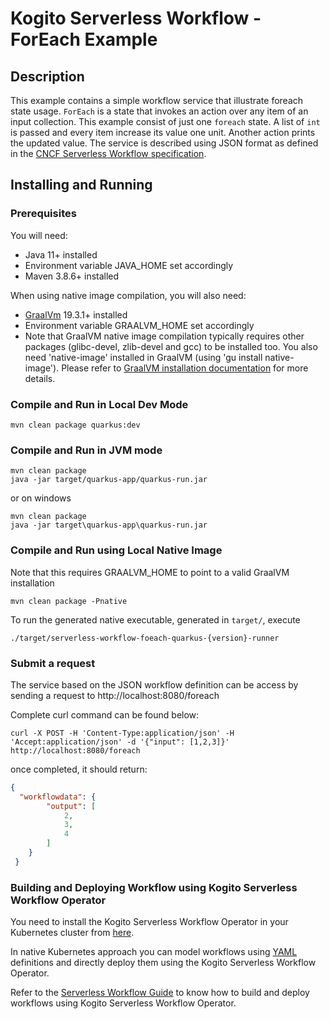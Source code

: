 # Kogito Serverless Workflow - ForEach Example

## Description

This example contains a simple workflow service that illustrate foreach state usage. 
`ForEach` is a state that invokes an action over any item of an input collection.
This example consist of just one `foreach` state. A list of `int` is passed and every item increase its value one unit. Another action prints the updated value. 
The service is described using JSON format as defined in the 
[CNCF Serverless Workflow specification](https://github.com/serverlessworkflow/specification).


## Installing and Running

### Prerequisites
 
You will need:
  - Java 11+ installed
  - Environment variable JAVA_HOME set accordingly
  - Maven 3.8.6+ installed

When using native image compilation, you will also need: 
  - [GraalVm](https://www.graalvm.org/downloads/) 19.3.1+ installed
  - Environment variable GRAALVM_HOME set accordingly
  - Note that GraalVM native image compilation typically requires other packages (glibc-devel, zlib-devel and gcc) to be installed too.  You also need 'native-image' installed in GraalVM (using 'gu install native-image'). Please refer to [GraalVM installation documentation](https://www.graalvm.org/docs/reference-manual/aot-compilation/#prerequisites) for more details.

### Compile and Run in Local Dev Mode

```text
mvn clean package quarkus:dev    
```

### Compile and Run in JVM mode

```text
mvn clean package 
java -jar target/quarkus-app/quarkus-run.jar
```

or on windows

```text
mvn clean package
java -jar target\quarkus-app\quarkus-run.jar
```

### Compile and Run using Local Native Image
Note that this requires GRAALVM_HOME to point to a valid GraalVM installation

```text
mvn clean package -Pnative
```
  
To run the generated native executable, generated in `target/`, execute

```text
./target/serverless-workflow-foeach-quarkus-{version}-runner
```

### Submit a request

The service based on the JSON workflow definition can be access by sending a request to http://localhost:8080/foreach

Complete curl command can be found below:

```text
curl -X POST -H 'Content-Type:application/json' -H 'Accept:application/json' -d '{"input": [1,2,3]}' http://localhost:8080/foreach
```


once completed, it should return:

```json
{ 
  "workflowdata": {
        "output": [
            2,
            3,
            4
        ]
    }
 }
```

### Building and Deploying Workflow using Kogito Serverless Workflow Operator
You need to install the Kogito Serverless Workflow Operator in your Kubernetes cluster from [here](https://kiegroup.github.io/kogito-docs/serverlessworkflow/latest/cloud/operator/install-serverless-operator.html).

In native Kubernetes approach you can model workflows using [YAML](operator/foreach_sw.yaml) definitions and directly deploy them using the Kogito Serverless Workflow Operator.

Refer to the [Serverless Workflow Guide](https://kiegroup.github.io/kogito-docs/serverlessworkflow/latest/cloud/index.html) to know how to build and deploy workflows using Kogito Serverless Workflow Operator.